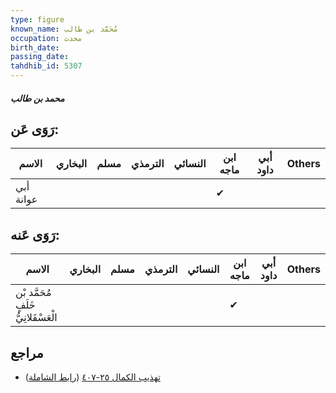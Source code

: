 ```yaml
---
type: figure
known_name: مُحَمَّد بن طالب
occupation: محدث
birth_date:
passing_date:
tahdhib_id: 5307
---
```

##### محمد بن طالب

## رَوَى عَن:
| الاسم     | البخاري | مسلم | الترمذي | النسائي | ابن ماجه | أبي داود | Others |
| --------- | ------- | ---- | ------- | ------- | -------- | -------- | ------ |
| أبي عوانة |         |      |         |         | ✔        |          |        |
## رَوَى عَنه:
| الاسم                                | البخاري | مسلم | الترمذي | النسائي | ابن ماجه | أبي داود | Others |
| ------------------------------------ | ------- | ---- | ------- | ------- | -------- | -------- | ------ |
| مُحَمَّد بْن خَلَفٍ الْعَسْقَلانِيُّ |         |      |         |         | ✔        |          |        |
## مراجع
- [تهذيب الكمال ٢٥-٤٠٧](obsidian://open?vault=Tahdhib-al-Kamal&file=Figures/٥٣٠٧-محمد%20بن%20طالب) ([رابط الشاملة](https://shamela.ws/book/3722/13500))